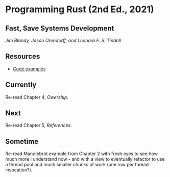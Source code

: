 
# Programming Rust (2nd Ed., 2021)

## Fast, Save Systems Development

*Jim Blandy, Jason Orendorff, and Leonora F. S. Tindall*

## Resources

* [Code examples](https://github.com/ProgrammingRust)


## Currently

Re-read Chapter 4, *Owership*.


## Next

Re-read Chapter 5, *References*.


## Sometime

Re-read Mandlebrot example from Chapter 2 with fresh eyes to see how much
more I understand now - and with a view to eventually refactor to use a thread
pool and much smaller chunks of work (one row per thread invocation?).
